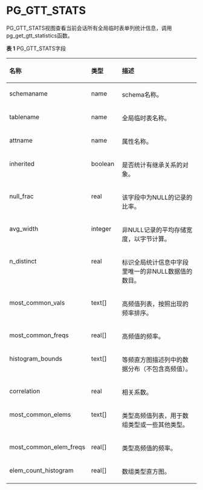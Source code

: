 # PG\_GTT\_STATS<a name="ZH-CN_TOPIC_0289900715"></a>

PG\_GTT\_STATS视图查看当前会话所有全局临时表单列统计信息，调用pg\_get\_gtt\_statistics函数。

**表 1**  PG\_GTT\_STATS字段

<a name="zh-cn_topic_0283136802_zh-cn_topic_0237122419_zh-cn_topic_0059777999_t9a322933edc649349d16f5bb7c397568"></a>
<table><thead align="left"><tr id="zh-cn_topic_0283136802_zh-cn_topic_0237122419_zh-cn_topic_0059777999_r479932505d8442ccb53618b9f805b142"><th class="cellrowborder" valign="top" width="25.77%" id="mcps1.2.4.1.1"><p id="zh-cn_topic_0283136802_zh-cn_topic_0237122419_zh-cn_topic_0059777999_a2c0b5ec2a1fb45da835f59c750be23ec"><a name="zh-cn_topic_0283136802_zh-cn_topic_0237122419_zh-cn_topic_0059777999_a2c0b5ec2a1fb45da835f59c750be23ec"></a><a name="zh-cn_topic_0283136802_zh-cn_topic_0237122419_zh-cn_topic_0059777999_a2c0b5ec2a1fb45da835f59c750be23ec"></a>名称</p>
</th>
<th class="cellrowborder" valign="top" width="16.73%" id="mcps1.2.4.1.2"><p id="zh-cn_topic_0283136802_zh-cn_topic_0237122419_zh-cn_topic_0059777999_aee7cb2ac3a24413aac056bb613146a76"><a name="zh-cn_topic_0283136802_zh-cn_topic_0237122419_zh-cn_topic_0059777999_aee7cb2ac3a24413aac056bb613146a76"></a><a name="zh-cn_topic_0283136802_zh-cn_topic_0237122419_zh-cn_topic_0059777999_aee7cb2ac3a24413aac056bb613146a76"></a>类型</p>
</th>
<th class="cellrowborder" valign="top" width="57.49999999999999%" id="mcps1.2.4.1.3"><p id="zh-cn_topic_0283136802_zh-cn_topic_0237122419_zh-cn_topic_0059777999_a7a5a6b204562481691167e8db4875763"><a name="zh-cn_topic_0283136802_zh-cn_topic_0237122419_zh-cn_topic_0059777999_a7a5a6b204562481691167e8db4875763"></a><a name="zh-cn_topic_0283136802_zh-cn_topic_0237122419_zh-cn_topic_0059777999_a7a5a6b204562481691167e8db4875763"></a>描述</p>
</th>
</tr>
</thead>
<tbody><tr id="zh-cn_topic_0283136802_zh-cn_topic_0237122419_zh-cn_topic_0059777999_r4d9bbbb837e94860b29d9c5b818b0295"><td class="cellrowborder" valign="top" width="25.77%" headers="mcps1.2.4.1.1 "><p id="zh-cn_topic_0283136802_zh-cn_topic_0237122419_zh-cn_topic_0059777999_ae06f18c354a34cefa869c0f5e62fc106"><a name="zh-cn_topic_0283136802_zh-cn_topic_0237122419_zh-cn_topic_0059777999_ae06f18c354a34cefa869c0f5e62fc106"></a><a name="zh-cn_topic_0283136802_zh-cn_topic_0237122419_zh-cn_topic_0059777999_ae06f18c354a34cefa869c0f5e62fc106"></a>schemaname</p>
</td>
<td class="cellrowborder" valign="top" width="16.73%" headers="mcps1.2.4.1.2 "><p id="zh-cn_topic_0283136802_zh-cn_topic_0237122419_zh-cn_topic_0059777999_a3a79fa77dbf3431bbf7232205679153e"><a name="zh-cn_topic_0283136802_zh-cn_topic_0237122419_zh-cn_topic_0059777999_a3a79fa77dbf3431bbf7232205679153e"></a><a name="zh-cn_topic_0283136802_zh-cn_topic_0237122419_zh-cn_topic_0059777999_a3a79fa77dbf3431bbf7232205679153e"></a>name</p>
</td>
<td class="cellrowborder" valign="top" width="57.49999999999999%" headers="mcps1.2.4.1.3 "><p id="zh-cn_topic_0283136802_zh-cn_topic_0237122419_zh-cn_topic_0059777999_a0675e13cd68b463c8d740cb343204d4a"><a name="zh-cn_topic_0283136802_zh-cn_topic_0237122419_zh-cn_topic_0059777999_a0675e13cd68b463c8d740cb343204d4a"></a><a name="zh-cn_topic_0283136802_zh-cn_topic_0237122419_zh-cn_topic_0059777999_a0675e13cd68b463c8d740cb343204d4a"></a>schema名称。</p>
</td>
</tr>
<tr id="zh-cn_topic_0283136802_zh-cn_topic_0237122419_zh-cn_topic_0059777999_r342532367f8748eeb8d51c5587e1781d"><td class="cellrowborder" valign="top" width="25.77%" headers="mcps1.2.4.1.1 "><p id="zh-cn_topic_0283136802_zh-cn_topic_0237122419_zh-cn_topic_0059777999_a173ab219cc5043508dc7779d0e3bbcb2"><a name="zh-cn_topic_0283136802_zh-cn_topic_0237122419_zh-cn_topic_0059777999_a173ab219cc5043508dc7779d0e3bbcb2"></a><a name="zh-cn_topic_0283136802_zh-cn_topic_0237122419_zh-cn_topic_0059777999_a173ab219cc5043508dc7779d0e3bbcb2"></a>tablename</p>
</td>
<td class="cellrowborder" valign="top" width="16.73%" headers="mcps1.2.4.1.2 "><p id="zh-cn_topic_0283136802_zh-cn_topic_0237122419_zh-cn_topic_0059777999_a0cabf8c75a48458fab9735da5a46b220"><a name="zh-cn_topic_0283136802_zh-cn_topic_0237122419_zh-cn_topic_0059777999_a0cabf8c75a48458fab9735da5a46b220"></a><a name="zh-cn_topic_0283136802_zh-cn_topic_0237122419_zh-cn_topic_0059777999_a0cabf8c75a48458fab9735da5a46b220"></a>name</p>
</td>
<td class="cellrowborder" valign="top" width="57.49999999999999%" headers="mcps1.2.4.1.3 "><p id="zh-cn_topic_0283136802_zh-cn_topic_0237122419_zh-cn_topic_0059777999_ac31f5ff19b584b57a1631bd878ee65f1"><a name="zh-cn_topic_0283136802_zh-cn_topic_0237122419_zh-cn_topic_0059777999_ac31f5ff19b584b57a1631bd878ee65f1"></a><a name="zh-cn_topic_0283136802_zh-cn_topic_0237122419_zh-cn_topic_0059777999_ac31f5ff19b584b57a1631bd878ee65f1"></a>全局临时表名称。</p>
</td>
</tr>
<tr id="zh-cn_topic_0283136802_row19383959131511"><td class="cellrowborder" valign="top" width="25.77%" headers="mcps1.2.4.1.1 "><p id="zh-cn_topic_0283136802_p2861163314381"><a name="zh-cn_topic_0283136802_p2861163314381"></a><a name="zh-cn_topic_0283136802_p2861163314381"></a>attname</p>
</td>
<td class="cellrowborder" valign="top" width="16.73%" headers="mcps1.2.4.1.2 "><p id="zh-cn_topic_0283136802_p154148126404"><a name="zh-cn_topic_0283136802_p154148126404"></a><a name="zh-cn_topic_0283136802_p154148126404"></a>name</p>
</td>
<td class="cellrowborder" valign="top" width="57.49999999999999%" headers="mcps1.2.4.1.3 "><p id="zh-cn_topic_0283136802_p1738414594157"><a name="zh-cn_topic_0283136802_p1738414594157"></a><a name="zh-cn_topic_0283136802_p1738414594157"></a>属性名称。</p>
</td>
</tr>
<tr id="zh-cn_topic_0283136802_row185121530162"><td class="cellrowborder" valign="top" width="25.77%" headers="mcps1.2.4.1.1 "><p id="zh-cn_topic_0283136802_p1951212321613"><a name="zh-cn_topic_0283136802_p1951212321613"></a><a name="zh-cn_topic_0283136802_p1951212321613"></a>inherited</p>
</td>
<td class="cellrowborder" valign="top" width="16.73%" headers="mcps1.2.4.1.2 "><p id="zh-cn_topic_0283136802_p1512139162"><a name="zh-cn_topic_0283136802_p1512139162"></a><a name="zh-cn_topic_0283136802_p1512139162"></a>boolean</p>
</td>
<td class="cellrowborder" valign="top" width="57.49999999999999%" headers="mcps1.2.4.1.3 "><p id="zh-cn_topic_0283136802_p551293131613"><a name="zh-cn_topic_0283136802_p551293131613"></a><a name="zh-cn_topic_0283136802_p551293131613"></a>是否统计有继承关系的对象。</p>
</td>
</tr>
<tr id="zh-cn_topic_0283136802_row1526519522156"><td class="cellrowborder" valign="top" width="25.77%" headers="mcps1.2.4.1.1 "><p id="zh-cn_topic_0283136802_p025220449384"><a name="zh-cn_topic_0283136802_p025220449384"></a><a name="zh-cn_topic_0283136802_p025220449384"></a>null_frac</p>
</td>
<td class="cellrowborder" valign="top" width="16.73%" headers="mcps1.2.4.1.2 "><p id="zh-cn_topic_0283136802_p82665522153"><a name="zh-cn_topic_0283136802_p82665522153"></a><a name="zh-cn_topic_0283136802_p82665522153"></a>real</p>
</td>
<td class="cellrowborder" valign="top" width="57.49999999999999%" headers="mcps1.2.4.1.3 "><p id="zh-cn_topic_0283136802_p1626675218151"><a name="zh-cn_topic_0283136802_p1626675218151"></a><a name="zh-cn_topic_0283136802_p1626675218151"></a>该字段中为NULL的记录的比率。</p>
</td>
</tr>
<tr id="zh-cn_topic_0283136802_row42084282166"><td class="cellrowborder" valign="top" width="25.77%" headers="mcps1.2.4.1.1 "><p id="zh-cn_topic_0283136802_p1820815288163"><a name="zh-cn_topic_0283136802_p1820815288163"></a><a name="zh-cn_topic_0283136802_p1820815288163"></a>avg_width</p>
</td>
<td class="cellrowborder" valign="top" width="16.73%" headers="mcps1.2.4.1.2 "><p id="zh-cn_topic_0283136802_p520842820165"><a name="zh-cn_topic_0283136802_p520842820165"></a><a name="zh-cn_topic_0283136802_p520842820165"></a>integer</p>
</td>
<td class="cellrowborder" valign="top" width="57.49999999999999%" headers="mcps1.2.4.1.3 "><p id="zh-cn_topic_0283136802_p178844523263"><a name="zh-cn_topic_0283136802_p178844523263"></a><a name="zh-cn_topic_0283136802_p178844523263"></a>非NULL记录的平均存储宽度，以字节计算。</p>
</td>
</tr>
<tr id="zh-cn_topic_0283136802_row1921922101617"><td class="cellrowborder" valign="top" width="25.77%" headers="mcps1.2.4.1.1 "><p id="zh-cn_topic_0283136802_p2296145463820"><a name="zh-cn_topic_0283136802_p2296145463820"></a><a name="zh-cn_topic_0283136802_p2296145463820"></a>n_distinct</p>
</td>
<td class="cellrowborder" valign="top" width="16.73%" headers="mcps1.2.4.1.2 "><p id="zh-cn_topic_0283136802_p15210224169"><a name="zh-cn_topic_0283136802_p15210224169"></a><a name="zh-cn_topic_0283136802_p15210224169"></a>real</p>
</td>
<td class="cellrowborder" valign="top" width="57.49999999999999%" headers="mcps1.2.4.1.3 "><p id="zh-cn_topic_0283136802_p1348622334311"><a name="zh-cn_topic_0283136802_p1348622334311"></a><a name="zh-cn_topic_0283136802_p1348622334311"></a>标识全局统计信息中字段里唯一的非NULL数据值的数目。</p>
</td>
</tr>
<tr id="zh-cn_topic_0283136802_row2127172883919"><td class="cellrowborder" valign="top" width="25.77%" headers="mcps1.2.4.1.1 "><p id="zh-cn_topic_0283136802_p812762811397"><a name="zh-cn_topic_0283136802_p812762811397"></a><a name="zh-cn_topic_0283136802_p812762811397"></a>most_common_vals</p>
</td>
<td class="cellrowborder" valign="top" width="16.73%" headers="mcps1.2.4.1.2 "><p id="zh-cn_topic_0283136802_p1512792816393"><a name="zh-cn_topic_0283136802_p1512792816393"></a><a name="zh-cn_topic_0283136802_p1512792816393"></a>text[]</p>
</td>
<td class="cellrowborder" valign="top" width="57.49999999999999%" headers="mcps1.2.4.1.3 "><p id="zh-cn_topic_0283136802_p912732873917"><a name="zh-cn_topic_0283136802_p912732873917"></a><a name="zh-cn_topic_0283136802_p912732873917"></a>高频值列表，按照出现的频率排序。</p>
</td>
</tr>
<tr id="zh-cn_topic_0283136802_row0607152433910"><td class="cellrowborder" valign="top" width="25.77%" headers="mcps1.2.4.1.1 "><p id="zh-cn_topic_0283136802_p5607224183919"><a name="zh-cn_topic_0283136802_p5607224183919"></a><a name="zh-cn_topic_0283136802_p5607224183919"></a>most_common_freqs</p>
</td>
<td class="cellrowborder" valign="top" width="16.73%" headers="mcps1.2.4.1.2 "><p id="zh-cn_topic_0283136802_p17607192463910"><a name="zh-cn_topic_0283136802_p17607192463910"></a><a name="zh-cn_topic_0283136802_p17607192463910"></a>real[]</p>
</td>
<td class="cellrowborder" valign="top" width="57.49999999999999%" headers="mcps1.2.4.1.3 "><p id="zh-cn_topic_0283136802_p460772443911"><a name="zh-cn_topic_0283136802_p460772443911"></a><a name="zh-cn_topic_0283136802_p460772443911"></a>高频值的频率。</p>
</td>
</tr>
<tr id="zh-cn_topic_0283136802_row173353202391"><td class="cellrowborder" valign="top" width="25.77%" headers="mcps1.2.4.1.1 "><p id="zh-cn_topic_0283136802_p5335102010398"><a name="zh-cn_topic_0283136802_p5335102010398"></a><a name="zh-cn_topic_0283136802_p5335102010398"></a>histogram_bounds</p>
</td>
<td class="cellrowborder" valign="top" width="16.73%" headers="mcps1.2.4.1.2 "><p id="zh-cn_topic_0283136802_p833518204396"><a name="zh-cn_topic_0283136802_p833518204396"></a><a name="zh-cn_topic_0283136802_p833518204396"></a>text[]</p>
</td>
<td class="cellrowborder" valign="top" width="57.49999999999999%" headers="mcps1.2.4.1.3 "><p id="zh-cn_topic_0283136802_p19335720103916"><a name="zh-cn_topic_0283136802_p19335720103916"></a><a name="zh-cn_topic_0283136802_p19335720103916"></a>等频直方图描述列中的数据分布（不包含高频值）。</p>
</td>
</tr>
<tr id="zh-cn_topic_0283136802_row11860121612396"><td class="cellrowborder" valign="top" width="25.77%" headers="mcps1.2.4.1.1 "><p id="zh-cn_topic_0283136802_p5860151617398"><a name="zh-cn_topic_0283136802_p5860151617398"></a><a name="zh-cn_topic_0283136802_p5860151617398"></a>correlation</p>
</td>
<td class="cellrowborder" valign="top" width="16.73%" headers="mcps1.2.4.1.2 "><p id="zh-cn_topic_0283136802_p686010160397"><a name="zh-cn_topic_0283136802_p686010160397"></a><a name="zh-cn_topic_0283136802_p686010160397"></a>real</p>
</td>
<td class="cellrowborder" valign="top" width="57.49999999999999%" headers="mcps1.2.4.1.3 "><p id="zh-cn_topic_0283136802_p086020164395"><a name="zh-cn_topic_0283136802_p086020164395"></a><a name="zh-cn_topic_0283136802_p086020164395"></a>相关系数。</p>
</td>
</tr>
<tr id="zh-cn_topic_0283136802_row81748139398"><td class="cellrowborder" valign="top" width="25.77%" headers="mcps1.2.4.1.1 "><p id="zh-cn_topic_0283136802_p91748137393"><a name="zh-cn_topic_0283136802_p91748137393"></a><a name="zh-cn_topic_0283136802_p91748137393"></a>most_common_elems</p>
</td>
<td class="cellrowborder" valign="top" width="16.73%" headers="mcps1.2.4.1.2 "><p id="zh-cn_topic_0283136802_p131745134395"><a name="zh-cn_topic_0283136802_p131745134395"></a><a name="zh-cn_topic_0283136802_p131745134395"></a>text[]</p>
</td>
<td class="cellrowborder" valign="top" width="57.49999999999999%" headers="mcps1.2.4.1.3 "><p id="zh-cn_topic_0283136802_p151743136395"><a name="zh-cn_topic_0283136802_p151743136395"></a><a name="zh-cn_topic_0283136802_p151743136395"></a>类型高频值列表，用于数组类型或一些其他类型。</p>
</td>
</tr>
<tr id="zh-cn_topic_0283136802_row2287132113918"><td class="cellrowborder" valign="top" width="25.77%" headers="mcps1.2.4.1.1 "><p id="zh-cn_topic_0283136802_p8287182153918"><a name="zh-cn_topic_0283136802_p8287182153918"></a><a name="zh-cn_topic_0283136802_p8287182153918"></a>most_common_elem_freqs</p>
</td>
<td class="cellrowborder" valign="top" width="16.73%" headers="mcps1.2.4.1.2 "><p id="zh-cn_topic_0283136802_p4287124398"><a name="zh-cn_topic_0283136802_p4287124398"></a><a name="zh-cn_topic_0283136802_p4287124398"></a>real[]</p>
</td>
<td class="cellrowborder" valign="top" width="57.49999999999999%" headers="mcps1.2.4.1.3 "><p id="zh-cn_topic_0283136802_p1228711213918"><a name="zh-cn_topic_0283136802_p1228711213918"></a><a name="zh-cn_topic_0283136802_p1228711213918"></a>类型高频值的频率。</p>
</td>
</tr>
<tr id="zh-cn_topic_0283136802_zh-cn_topic_0237122419_zh-cn_topic_0059777999_r37d2b2511ed84812b6f857b53fa914cd"><td class="cellrowborder" valign="top" width="25.77%" headers="mcps1.2.4.1.1 "><p id="zh-cn_topic_0283136802_p16738236404"><a name="zh-cn_topic_0283136802_p16738236404"></a><a name="zh-cn_topic_0283136802_p16738236404"></a>elem_count_histogram</p>
</td>
<td class="cellrowborder" valign="top" width="16.73%" headers="mcps1.2.4.1.2 "><p id="zh-cn_topic_0283136802_p11486317410"><a name="zh-cn_topic_0283136802_p11486317410"></a><a name="zh-cn_topic_0283136802_p11486317410"></a>real[]</p>
</td>
<td class="cellrowborder" valign="top" width="57.49999999999999%" headers="mcps1.2.4.1.3 "><p id="zh-cn_topic_0283136802_p1490835111712"><a name="zh-cn_topic_0283136802_p1490835111712"></a><a name="zh-cn_topic_0283136802_p1490835111712"></a>数组类型直方图。</p>
</td>
</tr>
</tbody>
</table>

